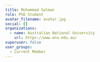 ```yaml
---
title: Muhammad Salman
role: PhD Student
avatar_filename: avatar.jpg
social: []
organizations:
  - name: Australian National University
    url: https://www.anu.edu.au/
superuser: false
user_groups:
  - Current Member
---
```

